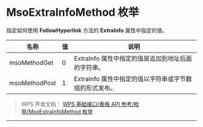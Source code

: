 # MsoExtraInfoMethod 枚举

指定如何使用 **FollowHyperlink** 方法的 **ExtraInfo** 属性中指定的值。

| 名称          | 值  | 说明                                                   |
|---------------|-----|--------------------------------------------------------|
| msoMethodGet  | 0   | ExtraInfo 属性中指定的值是追加到地址后面的字符串。     |
| msoMethodPost | 1   | ExtraInfo 属性中指定的值以字符串或字节数组的形式发布。 |

> WPS 开发文档： [WPS 基础接口/表格 API 参考/枚举/MsoExtraInfoMethod 枚举](https://qn.cache.wpscdn.cn/encs/doc/office_v19/topics/WPS%20%E5%9F%BA%E7%A1%80%E6%8E%A5%E5%8F%A3/%E8%A1%A8%E6%A0%BC%20API%20%E5%8F%82%E8%80%83/%E6%9E%9A%E4%B8%BE/MsoExtraInfoMethod%20%E6%9E%9A%E4%B8%BE.html)

------------------------------------------------------------------------
